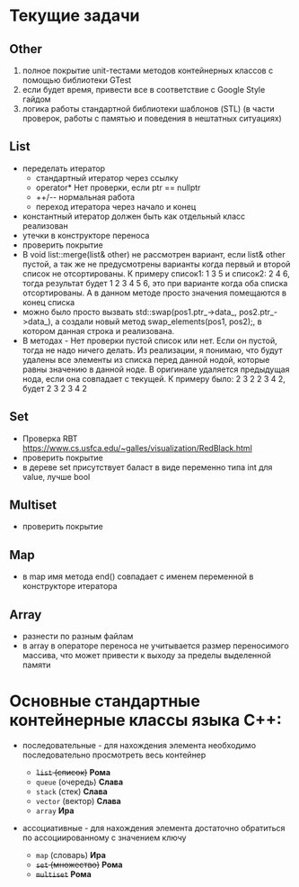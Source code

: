 # Текущие задачи

## Other

1. полное покрытие unit-тестами методов контейнерных классов c помощью библиотеки GTest
2. если будет время, привести все в соответствие с Google Style гайдом
3. логика работы стандартной библиотеки шаблонов (STL) (в части проверок, работы с памятью и поведения в нештатных ситуациях)

## List

* переделать итератор
    * стандартный итератор через ссылку
    * operator* Нет проверки, если ptr == nullptr
    * ++/-- нормальная работа
    * переход итератора через начало и конец
* константный итератор должен быть как отдельный класс реализован
* утечки в конструкторе переноса
* проверить покрытие
* В void list<T>::merge(list& other) не рассмотрен вариант, если list& other пустой, а так же не предусмотрены варианты когда первый и второй список не отсортированы. К примеру список1: 1 3 5 и список2: 2 4 6, тогда результат будет 1 2 3 4 5 6, это при варианте когда оба списка отсортированы. А в данном методе просто значения помещаются в конец списка
* можно было просто вызвать std::swap(pos1.ptr_->data_, pos2.ptr_->data_), а создали новый метод swap_elements(pos1, pos2);, в котором данная строка и реализована.
* В методах - Нет проверки пустой список или нет. Если он пустой, тогда не надо ничего делать. Из реализации, я понимаю, что будут удалены все элементы из списка перед данной нодой, которые равны значению в данной ноде. В оригинале удаляется предыдущая нода, если она совпадает с текущей. К примеру было: 2 3 2 2 3 4 2, будет 2 3 2 3 4 2

## Set

* Проверка RBT https://www.cs.usfca.edu/~galles/visualization/RedBlack.html
* проверить покрытие
* в дереве set присутствует баласт в виде переменно типа int для value, лучше bool

## Multiset

* проверить покрытие

## Map

* в map имя метода end() совпадает с именем переменной в конструкторе итератора

## Array

* разнести по разным файлам
* в array в операторе переноса не учитывается размер переносимого массива, что может привести к выходу за пределы выделенной памяти

# Основные стандартные контейнерные классы языка С++:

- последовательные - для нахождения элемента необходимо последовательно просмотреть весь контейнер
    - ~~`list` (список)~~ **Рома**
    - `queue` (очередь) **Слава**
    - `stack` (стек) **Слава**
    - `vector` (вектор) **Слава**
    - `array` **Ира**

- ассоциативные - для нахождения элемента достаточно обратиться по ассоциированному с значением ключу
    - `map` (словарь) **Ира**
    - ~~`set` (множество)~~ **Рома**
    - ~~`multiset`~~ **Рома**